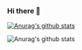 ### Hi there 👋

[![Anurag's github stats](https://github-readme-stats.vercel.app/api?username=Xiaolu)](https://github.com/anuraghazra/github-readme-stats)

![Anurag's github stats](https://github-readme-stats.vercel.app/api?username=Xiaolu&hide=contribs,prs)


<!--
**IMAlex233/IMAlex233** is a ✨ _special_ ✨ repository because its `README.md` (this file) appears on your GitHub profile.

Here are some ideas to get you started:

- 🔭 I’m currently working on ...
- 🌱 I’m currently learning ...
- 👯 I’m looking to collaborate on ...
- 🤔 I’m looking for help with ...
- 💬 Ask me about ...
- 📫 How to reach me: ...
- 😄 Pronouns: ...
- ⚡ Fun fact: ...
-->
